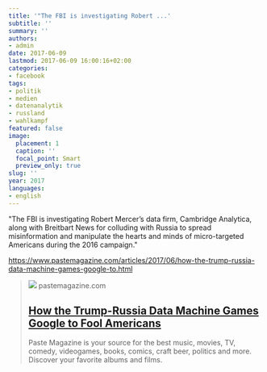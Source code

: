 ```yaml
---
title: '"The FBI is investigating Robert ...'
subtitle: ''
summary: ''
authors:
- admin
date: 2017-06-09
lastmod: 2017-06-09 16:00:16+02:00
categories:
- facebook
tags:
- politik
- medien
- datenanalytik
- russland
- wahlkampf
featured: false
image:
  placement: 1
  caption: ''
  focal_point: Smart
  preview_only: true
slug: ''
year: 2017
languages:
- english
---
```


"The FBI is investigating Robert Mercer’s data firm, Cambridge Analytica, along with Breitbart News for colluding with Russia to spread misinformation and manipulate the hearts and minds of micro-targeted Americans during the 2016 campaign."

https://www.pastemagazine.com/articles/2017/06/how-the-trump-russia-data-machine-games-google-to.html
> [![](https://image-pastemagazine-com-public-bucket.storage.googleapis.com/wp-content/uploads/2022/06/19144346/GoogleFakeMain.jpg)](https://www.pastemagazine.com/articles/2017/06/how-the-trump-russia-data-machine-games-google-to.html)
> pastemagazine.com
> ## [How the Trump-Russia Data Machine Games Google to Fool Americans](https://www.pastemagazine.com/articles/2017/06/how-the-trump-russia-data-machine-games-google-to.html)
>
>Paste Magazine is your source for the best music, movies, TV, comedy, videogames, books, comics, craft beer, politics and more. Discover your favorite albums and films.